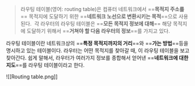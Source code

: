 
> 라우팅 테이블(영어: routing table)은 컴퓨터 네트워크에서 ==**목적지 주소를**== 목적지에 도달하기 위한 ==**네트워크 노선으로 변환시키는 목적**==으로 사용된다. 
> 각 라우터의 라우팅 테이블은 ==**모든 목적지 정보에 대해**== 해당 목적지에 도달하기 위해서 ==**거쳐야 할 다음 라우터의 정보**==를 가지고 있다.

라우팅 테이블이란 네트워크상의 ==**특정 목적지까지의 거리**==와 ==**가는 방법**==등을 명시하고 있는 테이블이다.
라우터는 어떤 목적지를 찾아갈 때, 이 라우팅 테이블을 보고 찾아간다.
쉽게 말해서, 라우터가 여러가지 정보를 종합해서 얻어낸 ==**네트워크에 대한 지도**==를 라우팅 테이블이라고 한다.

![[Routing table.png]]
